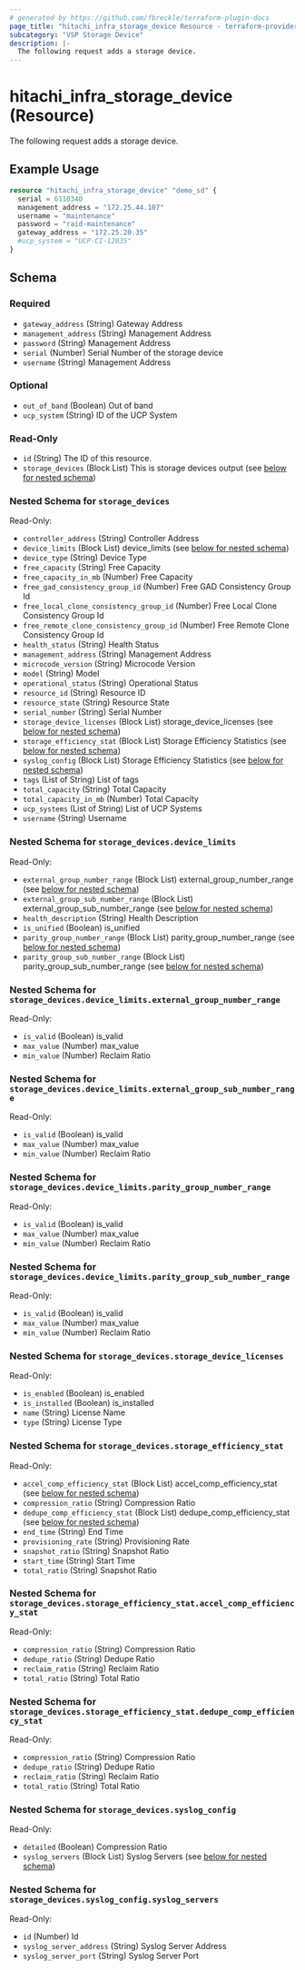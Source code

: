 ```yaml
---
# generated by https://github.com/fbreckle/terraform-plugin-docs
page_title: "hitachi_infra_storage_device Resource - terraform-provider-hitachi"
subcategory: "VSP Storage Device"
description: |-
  The following request adds a storage device.
---
```


# hitachi_infra_storage_device (Resource)

The following request adds a storage device.

## Example Usage

```terraform
resource "hitachi_infra_storage_device" "demo_sd" {  
  serial = 6110340
  management_address = "172.25.44.107"
  username = "maintenance"
  password = "raid-maintenance"
  gateway_address = "172.25.20.35"
  #ucp_system = "UCP-CI-12035"
}
```

<!-- schema generated by tfplugindocs -->
## Schema

### Required

- `gateway_address` (String) Gateway Address
- `management_address` (String) Management Address
- `password` (String) Management Address
- `serial` (Number) Serial Number of the storage device
- `username` (String) Management Address

### Optional

- `out_of_band` (Boolean) Out of band
- `ucp_system` (String) ID of the UCP System

### Read-Only

- `id` (String) The ID of this resource.
- `storage_devices` (Block List) This is storage devices output (see [below for nested schema](#nestedblock--storage_devices))

<a id="nestedblock--storage_devices"></a>
### Nested Schema for `storage_devices`

Read-Only:

- `controller_address` (String) Controller Address
- `device_limits` (Block List) device_limits (see [below for nested schema](#nestedblock--storage_devices--device_limits))
- `device_type` (String) Device Type
- `free_capacity` (String) Free Capacity
- `free_capacity_in_mb` (Number) Free Capacity
- `free_gad_consistency_group_id` (Number) Free GAD Consistency Group Id
- `free_local_clone_consistency_group_id` (Number) Free Local Clone Consistency Group Id
- `free_remote_clone_consistency_group_id` (Number) Free Remote Clone Consistency Group Id
- `health_status` (String) Health Status
- `management_address` (String) Management Address
- `microcode_version` (String) Microcode Version
- `model` (String) Model
- `operational_status` (String) Operational Status
- `resource_id` (String) Resource  ID
- `resource_state` (String) Resource State
- `serial_number` (String) Serial Number
- `storage_device_licenses` (Block List) storage_device_licenses (see [below for nested schema](#nestedblock--storage_devices--storage_device_licenses))
- `storage_efficiency_stat` (Block List) Storage Efficiency Statistics (see [below for nested schema](#nestedblock--storage_devices--storage_efficiency_stat))
- `syslog_config` (Block List) Storage Efficiency Statistics (see [below for nested schema](#nestedblock--storage_devices--syslog_config))
- `tags` (List of String) List of tags
- `total_capacity` (String) Total Capacity
- `total_capacity_in_mb` (Number) Total Capacity
- `ucp_systems` (List of String) List of UCP Systems
- `username` (String) Username

<a id="nestedblock--storage_devices--device_limits"></a>
### Nested Schema for `storage_devices.device_limits`

Read-Only:

- `external_group_number_range` (Block List) external_group_number_range (see [below for nested schema](#nestedblock--storage_devices--device_limits--external_group_number_range))
- `external_group_sub_number_range` (Block List) external_group_sub_number_range (see [below for nested schema](#nestedblock--storage_devices--device_limits--external_group_sub_number_range))
- `health_description` (String) Health Description
- `is_unified` (Boolean) is_unified
- `parity_group_number_range` (Block List) parity_group_number_range (see [below for nested schema](#nestedblock--storage_devices--device_limits--parity_group_number_range))
- `parity_group_sub_number_range` (Block List) parity_group_sub_number_range (see [below for nested schema](#nestedblock--storage_devices--device_limits--parity_group_sub_number_range))

<a id="nestedblock--storage_devices--device_limits--external_group_number_range"></a>
### Nested Schema for `storage_devices.device_limits.external_group_number_range`

Read-Only:

- `is_valid` (Boolean) is_valid
- `max_value` (Number) max_value
- `min_value` (Number) Reclaim Ratio


<a id="nestedblock--storage_devices--device_limits--external_group_sub_number_range"></a>
### Nested Schema for `storage_devices.device_limits.external_group_sub_number_range`

Read-Only:

- `is_valid` (Boolean) is_valid
- `max_value` (Number) max_value
- `min_value` (Number) Reclaim Ratio


<a id="nestedblock--storage_devices--device_limits--parity_group_number_range"></a>
### Nested Schema for `storage_devices.device_limits.parity_group_number_range`

Read-Only:

- `is_valid` (Boolean) is_valid
- `max_value` (Number) max_value
- `min_value` (Number) Reclaim Ratio


<a id="nestedblock--storage_devices--device_limits--parity_group_sub_number_range"></a>
### Nested Schema for `storage_devices.device_limits.parity_group_sub_number_range`

Read-Only:

- `is_valid` (Boolean) is_valid
- `max_value` (Number) max_value
- `min_value` (Number) Reclaim Ratio



<a id="nestedblock--storage_devices--storage_device_licenses"></a>
### Nested Schema for `storage_devices.storage_device_licenses`

Read-Only:

- `is_enabled` (Boolean) is_enabled
- `is_installed` (Boolean) is_installed
- `name` (String) License Name
- `type` (String) License Type


<a id="nestedblock--storage_devices--storage_efficiency_stat"></a>
### Nested Schema for `storage_devices.storage_efficiency_stat`

Read-Only:

- `accel_comp_efficiency_stat` (Block List) accel_comp_efficiency_stat (see [below for nested schema](#nestedblock--storage_devices--storage_efficiency_stat--accel_comp_efficiency_stat))
- `compression_ratio` (String) Compression Ratio
- `dedupe_comp_efficiency_stat` (Block List) dedupe_comp_efficiency_stat (see [below for nested schema](#nestedblock--storage_devices--storage_efficiency_stat--dedupe_comp_efficiency_stat))
- `end_time` (String) End Time
- `provisioning_rate` (String) Provisioning Rate
- `snapshot_ratio` (String) Snapshot Ratio
- `start_time` (String) Start Time
- `total_ratio` (String) Snapshot Ratio

<a id="nestedblock--storage_devices--storage_efficiency_stat--accel_comp_efficiency_stat"></a>
### Nested Schema for `storage_devices.storage_efficiency_stat.accel_comp_efficiency_stat`

Read-Only:

- `compression_ratio` (String) Compression Ratio
- `dedupe_ratio` (String) Dedupe Ratio
- `reclaim_ratio` (String) Reclaim Ratio
- `total_ratio` (String) Total Ratio


<a id="nestedblock--storage_devices--storage_efficiency_stat--dedupe_comp_efficiency_stat"></a>
### Nested Schema for `storage_devices.storage_efficiency_stat.dedupe_comp_efficiency_stat`

Read-Only:

- `compression_ratio` (String) Compression Ratio
- `dedupe_ratio` (String) Dedupe Ratio
- `reclaim_ratio` (String) Reclaim Ratio
- `total_ratio` (String) Total Ratio



<a id="nestedblock--storage_devices--syslog_config"></a>
### Nested Schema for `storage_devices.syslog_config`

Read-Only:

- `detailed` (Boolean) Compression Ratio
- `syslog_servers` (Block List) Syslog Servers (see [below for nested schema](#nestedblock--storage_devices--syslog_config--syslog_servers))

<a id="nestedblock--storage_devices--syslog_config--syslog_servers"></a>
### Nested Schema for `storage_devices.syslog_config.syslog_servers`

Read-Only:

- `id` (Number) Id
- `syslog_server_address` (String) Syslog Server Address
- `syslog_server_port` (String) Syslog Server Port


